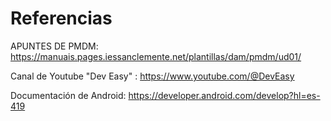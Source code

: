 # Referencias

APUNTES DE PMDM: https://manuais.pages.iessanclemente.net/plantillas/dam/pmdm/ud01/

Canal de Youtube "Dev Easy" : https://www.youtube.com/@DevEasy

Documentación de Android: https://developer.android.com/develop?hl=es-419
